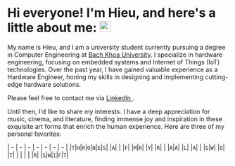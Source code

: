 <h1> 
    Hi everyone! I'm Hieu, and here's a little about me: <img src="https://media.giphy.com/media/hvRJCLFzcasrR4ia7z/giphy.gif" width="25px"> 
</h1>

My name is Hieu, and I am a university student currently pursuing a degree in Computer Engineering at [Bach Khoa University](https://hcmut.edu.vn). I specialize in hardware engineering, focusing on embedded systems and Internet of Things (IoT) technologies. Over the past year, I have gained valuable experience as a Hardware Engineer, honing my skills in designing and implementing cutting-edge hardware solutions.

Please feel free to contact me via [ LinkedIn ](www.linkedin.com/in/hieunguyen3092003).

Until then, I'd like to share my interests. I have a deep appreciation for music, cinema, and literature, finding immense joy and inspiration in these exquisite art forms that enrich the human experience. Here are three of my personal favorites:

| - | - | - | - | - | - | - |
|`T`|`H`|`R`|`O`|`N`|`E`|`S`|
|`A`|   |   |`F`|   |`M`|`R`|
|`Y`|   |`R`|   |   |`A`|`A`|
|`L`|   |`A`|   |   |`G`|`W`|
|`O`|   |`T`|   |   |   |   |
|`R`|   |`S`|`W`|`I`|`F`|`T`|